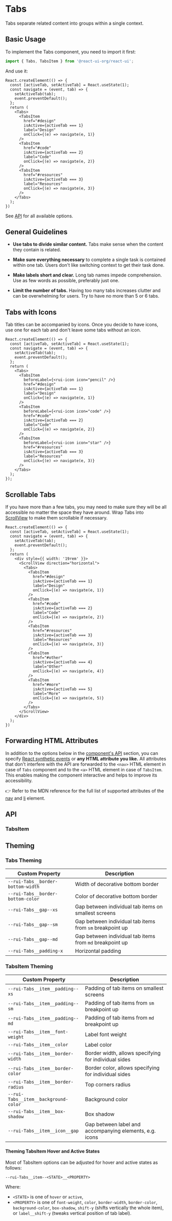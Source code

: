 # Tabs

Tabs separate related content into groups within a single context.

## Basic Usage

To implement the Tabs component, you need to import it first:

```js
import { Tabs, TabsItem } from '@react-ui-org/react-ui';
```

And use it:

```docoff-react-preview
React.createElement(() => {
  const [activeTab, setActiveTab] = React.useState(1);
  const navigate = (event, tab) => {
    setActiveTab(tab);
    event.preventDefault();
  };
  return (
    <Tabs>
      <TabsItem
        href="#design"
        isActive={activeTab === 1}
        label="Design"
        onClick={(e) => navigate(e, 1)}
      />
      <TabsItem
        href="#code"
        isActive={activeTab === 2}
        label="Code"
        onClick={(e) => navigate(e, 2)}
      />
      <TabsItem
        href="#resources"
        isActive={activeTab === 3}
        label="Resources"
        onClick={(e) => navigate(e, 3)}
      />
    </Tabs>
  );
})
```

See [API](#api) for all available options.

## General Guidelines

- **Use tabs to divide similar content.** Tabs make sense when the content they
  contain is related.

- **Make sure everything necessary** to complete a single task is contained
  within one tab. Users don't like switching context to get their task done.

- **Make labels short and clear.** Long tab names impede comprehension. Use as
  few words as possible, preferably just one.

- **Limit the number of tabs.** Having too many tabs increases clutter and
  can be overwhelming for users. Try to have no more than 5 or 6 tabs.

## Tabs with Icons

Tab titles can be accompanied by icons. Once you decide to have icons, use one
for each tab and don't leave some tabs without an icon.

```docoff-react-preview
React.createElement(() => {
  const [activeTab, setActiveTab] = React.useState(1);
  const navigate = (event, tab) => {
    setActiveTab(tab);
    event.preventDefault();
  };
  return (
    <Tabs>
      <TabsItem
        beforeLabel={<rui-icon icon="pencil" />}
        href="#design"
        isActive={activeTab === 1}
        label="Design"
        onClick={(e) => navigate(e, 1)}
      />
      <TabsItem
        beforeLabel={<rui-icon icon="code" />}
        href="#code"
        isActive={activeTab === 2}
        label="Code"
        onClick={(e) => navigate(e, 2)}
      />
      <TabsItem
        beforeLabel={<rui-icon icon="star" />}
        href="#resources"
        isActive={activeTab === 3}
        label="Resources"
        onClick={(e) => navigate(e, 3)}
      />
    </Tabs>
  );
});
```

## Scrollable Tabs

If you have more than a few tabs, you may need to make sure they will be all
accessible no matter the space they have around. Wrap Tabs into
[ScrollView](/components/ScrollView) to make them scrollable if necessary.

```docoff-react-preview
React.createElement(() => {
  const [activeTab, setActiveTab] = React.useState(1);
  const navigate = (event, tab) => {
    setActiveTab(tab);
    event.preventDefault();
  };
  return (
    <div style={{ width: '19rem' }}>
      <ScrollView direction="horizontal">
        <Tabs>
          <TabsItem
            href="#design"
            isActive={activeTab === 1}
            label="Design"
            onClick={(e) => navigate(e, 1)}
          />
          <TabsItem
            href="#code"
            isActive={activeTab === 2}
            label="Code"
            onClick={(e) => navigate(e, 2)}
          />
          <TabsItem
            href="#resources"
            isActive={activeTab === 3}
            label="Resources"
            onClick={(e) => navigate(e, 3)}
          />
          <TabsItem
            href="#other"
            isActive={activeTab === 4}
            label="Other"
            onClick={(e) => navigate(e, 4)}
          />
          <TabsItem
            href="#more"
            isActive={activeTab === 5}
            label="More"
            onClick={(e) => navigate(e, 5)}
          />
        </Tabs>
      </ScrollView>
    </div>
  );
})
```

## Forwarding HTML Attributes

In addition to the options below in the [component's API](#api) section, you
can specify [React synthetic events] or **any HTML attribute you like.** All
attributes that don't interfere with the API are forwarded to the `<nav>` HTML
element in case of `Tabs` component and to the `<a>` HTML element in
case of `TabsItem`. This enables making the component interactive and helps
to improve its accessibility.

👉 Refer to the MDN reference for the full list of supported attributes of the
[nav] and [li] element.

## API

<docoff-react-props src="/components/Tabs/Tabs.jsx"></docoff-react-props>

### TabsItem

<docoff-react-props src="/components/Tabs/TabsItem.jsx"></docoff-react-props>

## Theming

### Tabs Theming

| Custom Property                                      | Description                                                  |
|------------------------------------------------------|--------------------------------------------------------------|
| `--rui-Tabs__border-bottom-width`                    | Width of decorative bottom border                            |
| `--rui-Tabs__border-bottom-color`                    | Color of decorative bottom border                            |
| `--rui-Tabs__gap--xs`                                | Gap between individual tab items on smallest screens         |
| `--rui-Tabs__gap--sm`                                | Gap between individual tab items from `sm` breakpoint up     |
| `--rui-Tabs__gap--md`                                | Gap between individual tab items from `md` breakpoint up     |
| `--rui-Tabs__padding-x`                              | Horizontal padding                                           |

### TabsItem Theming

| Custom Property                                      | Description                                                  |
|------------------------------------------------------|--------------------------------------------------------------|
| `--rui-Tabs__item__padding--xs`                      | Padding of tab items on smallest screens                     |
| `--rui-Tabs__item__padding--sm`                      | Padding of tab items from `sm` breakpoint up                 |
| `--rui-Tabs__item__padding--md`                      | Padding of tab items from `md` breakpoint up                 |
| `--rui-Tabs__item__font-weight`                      | Label font weight                                            |
| `--rui-Tabs__item__color`                            | Label color                                                  |
| `--rui-Tabs__item__border-width`                     | Border width, allows specifying for individual sides         |
| `--rui-Tabs__item__border-color`                     | Border color, allows specifying for individual sides         |
| `--rui-Tabs__item__border-radius`                    | Top corners radius                                           |
| `--rui-Tabs__item__background-color`                 | Background color                                             |
| `--rui-Tabs__item__box-shadow`                       | Box shadow                                                   |
| `--rui-Tabs__item__icon__gap`                        | Gap between label and accompanying elements, e.g. icons      |

#### Theming TabsItem Hover and Active States

Most of TabsItem options can be adjusted for hover and active states as follows:

`--rui-Tabs__item--<STATE>__<PROPERTY>`

Where:

- `<STATE>` is one of `hover` or `active`,
- `<PROPERTY>` is one of `font-weight`, `color`, `border-width`, `border-color`,
  `background-color`, `box-shadow`, `shift-y` (shifts vertically the whole
  item), or `label__shift-y` (tweaks vertical position of tab label).

[React synthetic events]: https://reactjs.org/docs/events.html
[nav]: https://developer.mozilla.org/en-US/docs/Web/HTML/Element/nav#attributes
[li]: https://developer.mozilla.org/en-US/docs/Web/HTML/Element/li#attributes

